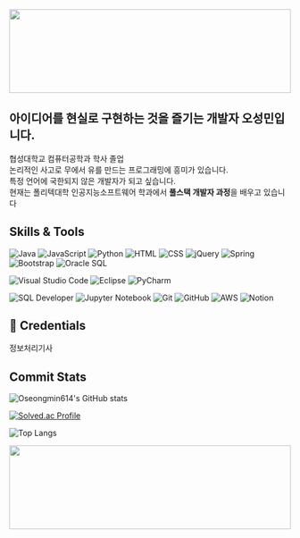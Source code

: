 <img src="https://capsule-render.vercel.app/api?type=waving&color=0:004AAD,100:1E3A8A&height=150&section=header&text=Hello!&fontColor=ffffff" width="100%" height="150">
  

## 아이디어를 현실로 구현하는 것을 즐기는 개발자 오성민입니다.

협성대학교 컴퓨터공학과 학사 졸업<br>
논리적인 사고로 무에서 유를 만드는 프로그래밍에 흥미가 있습니다. <br> 특정 언어에 국한되지 않은 개발자가 되고 싶습니다.<br>
현재는 폴리텍대학 인공지능소프트웨어 학과에서 <b>풀스택 개발자 과정</b>을 배우고 있습니다<br>

##  Skills & Tools

![Java](https://img.shields.io/badge/Java-007396?style=flat-square&logo=java&logoColor=white)
![JavaScript](https://img.shields.io/badge/JavaScript-F7DF1E?style=flat-square&logo=javascript&logoColor=black)
![Python](https://img.shields.io/badge/Python-3776AB?style=flat-square&logo=python&logoColor=white)
![HTML](https://img.shields.io/badge/HTML5-E34F26?style=flat-square&logo=html5&logoColor=white)
![CSS](https://img.shields.io/badge/CSS3-1572B6?style=flat-square&logo=css3&logoColor=white)
![jQuery](https://img.shields.io/badge/jQuery-0769AD?style=flat-square&logo=jquery&logoColor=white)
![Spring](https://img.shields.io/badge/Spring-6DB33F?style=flat-square&logo=spring&logoColor=white)
![Bootstrap](https://img.shields.io/badge/Bootstrap-7952B3?style=flat-square&logo=bootstrap&logoColor=white)
![Oracle SQL](https://img.shields.io/badge/Oracle_SQL-F80000?style=flat-square&logo=oracle&logoColor=white)


![Visual Studio Code](https://img.shields.io/badge/Visual%20Studio%20Code-007ACC?style=flat-square&logo=visual-studio-code&logoColor=white)
![Eclipse](https://img.shields.io/badge/Eclipse-2C2255?style=flat-square&logo=eclipse&logoColor=white)
![PyCharm](https://img.shields.io/badge/PyCharm-000000?style=flat-square&logo=pycharm&logoColor=white)


![SQL Developer](https://img.shields.io/badge/SQL%20Developer-F80000?style=flat-square&logo=oracle&logoColor=white)
![Jupyter Notebook](https://img.shields.io/badge/Jupyter%20Notebook-F37626?style=flat-square&logo=jupyter&logoColor=white)
![Git](https://img.shields.io/badge/Git-F05032?style=flat-square&logo=git&logoColor=white)
![GitHub](https://img.shields.io/badge/GitHub-181717?style=flat-square&logo=github&logoColor=white)
![AWS](https://img.shields.io/badge/AWS-232F3E?style=flat-square&logo=amazon-aws&logoColor=white)
![Notion](https://img.shields.io/badge/Notion-000000?style=flat-square&logo=notion&logoColor=white)

## 🪪 Credentials
정보처리기사


## Commit Stats
![Oseongmin614's GitHub stats](https://github-readme-stats.vercel.app/api?username=Oseongmin614&show_icons=true&theme=dark)

[![Solved.ac Profile](http://mazassumnida.wtf/api/v2/generate_badge?boj=ohseongmin0614)](https://solved.ac/ohseongmin0614)

![Top Langs](https://github-readme-stats.vercel.app/api/top-langs/?username=Oseongmin614&layout=compact&theme=dark)

<img src="https://capsule-render.vercel.app/api?type=waving&color=0:004AAD,100:1E3A8A&height=150&section=footer" width="100%" height="150">

